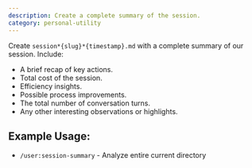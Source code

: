 ```yaml
---
description: Create a complete summary of the session.
category: personal-utility
---
```


Create `session*{slug}*{timestamp}.md` with a complete summary of our session. Include:

- A brief recap of key actions.
- Total cost of the session.
- Efficiency insights.
- Possible process improvements.
- The total number of conversation turns.
- Any other interesting observations or highlights.

## Example Usage:

- `/user:session-summary` - Analyze entire current directory
